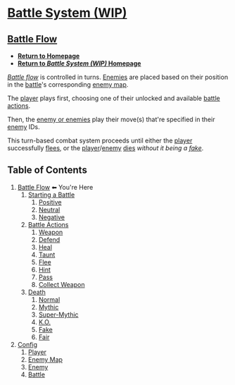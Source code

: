 # [Battle System (WIP)](https://javascriptlearner815.github.io/ka-projects/battle-system-wip/)

## [Battle Flow](https://javascriptlearner815.github.io/ka-projects/battle-system-wip/battle-flow/)

- **[Return to Homepage](https://javascriptlearner815.github.io/ka-projects/)**
- **[Return to *Battle System (WIP)* Homepage](https://javascriptlearner815.github.io/ka-projects/battle-system-wip/)**

*[Battle flow](https://javascriptlearner815.github.io/ka-projects/battle-system-wip/battle-flow/)* is controlled in turns. [Enemies](https://javascriptlearner815.github.io/ka-projects/battle-system-wip/config/enemy/) are placed based on their position
in the [battle](https://javascriptlearner815.github.io/ka-projects/battle-system-wip/config/battle/)'s corresponding [enemy map](https://javascriptlearner815.github.io/ka-projects/battle-system-wip/config/enemy-map/).

The [player](https://javascriptlearner815.github.io/ka-projects/battle-system-wip/config/player/) plays first, choosing one of their unlocked and available [battle actions](https://javascriptlearner815.github.io/ka-projects/battle-system-wip/battle-flow/battle-actions/).

Then, the [enemy or enemies](https://javascriptlearner815.github.io/ka-projects/battle-system-wip/config/enemy/) play their move(s) that're specified in their [enemy](https://javascriptlearner815.github.io/ka-projects/battle-system-wip/config/enemy/) IDs.

This turn-based combat system proceeds until either the [player](https://javascriptlearner815.github.io/ka-projects/battle-system-wip/config/player/) successfully [flees](https://javascriptlearner815.github.io/ka-projects/battle-system-wip/battle-flow/battle-actions/flee), or the [player](https://javascriptlearner815.github.io/ka-projects/battle-system-wip/config/player/)/[enemy](https://javascriptlearner815.github.io/ka-projects/battle-system-wip/config/enemy/) [dies](https://javascriptlearner815.github.io/ka-projects/battle-system-wip/battle-flow/death/) *without it being a [fake](https://javascriptlearner815.github.io/ka-projects/battle-system-wip/battle-flow/death/fake)*.

## Table of Contents

1. [Battle Flow](https://javascriptlearner815.github.io/ka-projects/battle-system-wip/battle-flow/) ⬅ You're Here
    1. [Starting a Battle](https://javascriptlearner815.github.io/ka-projects/battle-system-wip/battle-flow/starting-a-battle/)
        1. [Positive](https://javascriptlearner815.github.io/ka-projects/battle-system-wip/battle-flow/starting-a-battle/positive)
        1. [Neutral](https://javascriptlearner815.github.io/ka-projects/battle-system-wip/battle-flow/starting-a-battle/neutral)
        1. [Negative](https://javascriptlearner815.github.io/ka-projects/battle-system-wip/battle-flow/starting-a-battle/negative)
    1. [Battle Actions](https://javascriptlearner815.github.io/ka-projects/battle-system-wip/battle-flow/battle-actions/)
        1. [Weapon](https://javascriptlearner815.github.io/ka-projects/battle-system-wip/battle-flow/battle-actions/weapon)
        1. [Defend](https://javascriptlearner815.github.io/ka-projects/battle-system-wip/battle-flow/battle-actions/defend)
        1. [Heal](https://javascriptlearner815.github.io/ka-projects/battle-system-wip/battle-flow/battle-actions/heal)
        1. [Taunt](https://javascriptlearner815.github.io/ka-projects/battle-system-wip/battle-flow/battle-actions/taunt)
        1. [Flee](https://javascriptlearner815.github.io/ka-projects/battle-system-wip/battle-flow/battle-actions/flee)
        1. [Hint](https://javascriptlearner815.github.io/ka-projects/battle-system-wip/battle-flow/battle-actions/hint)
        1. [Pass](https://javascriptlearner815.github.io/ka-projects/battle-system-wip/battle-flow/battle-actions/pass)
        1. [Collect Weapon](https://javascriptlearner815.github.io/ka-projects/battle-system-wip/battle-flow/battle-actions/collect-weapon)
    1. [Death](https://javascriptlearner815.github.io/ka-projects/battle-system-wip/battle-flow/death/)
        1. [Normal](https://javascriptlearner815.github.io/ka-projects/battle-system-wip/battle-flow/death/normal)
        1. [Mythic](https://javascriptlearner815.github.io/ka-projects/battle-system-wip/battle-flow/death/mythic)
        1. [Super-Mythic](https://javascriptlearner815.github.io/ka-projects/battle-system-wip/battle-flow/death/super-mythic)
        1. [K.O.](https://javascriptlearner815.github.io/ka-projects/battle-system-wip/battle-flow/death/ko)
        1. [Fake](https://javascriptlearner815.github.io/ka-projects/battle-system-wip/battle-flow/death/fake)
        1. [Fair](https://javascriptlearner815.github.io/ka-projects/battle-system-wip/battle-flow/death/fair)
1. [Config](https://javascriptlearner815.github.io/ka-projects/battle-system-wip/config/)
    1. [Player](https://javascriptlearner815.github.io/ka-projects/battle-system-wip/config/player/)
    1. [Enemy Map](https://javascriptlearner815.github.io/ka-projects/battle-system-wip/config/enemy-map/)
    1. [Enemy](https://javascriptlearner815.github.io/ka-projects/battle-system-wip/config/enemy/)
    1. [Battle](https://javascriptlearner815.github.io/ka-projects/battle-system-wip/config/battle/)
